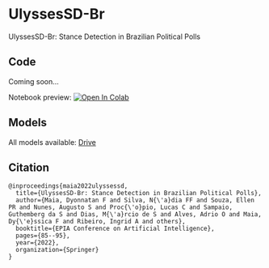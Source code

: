 # UlyssesSD-Br
UlyssesSD-Br: Stance Detection in Brazilian Political Polls

## Code
Coming soon...

Notebook preview:
[![Open In Colab](https://colab.research.google.com/assets/colab-badge.svg)](https://colab.research.google.com/drive/1Z7r3DzrpmSwqf2B3iaauhDgIf1TqO_P3?usp=sharing)

## Models
All models available: [Drive](https://drive.google.com/drive/folders/1st91C76Dzx2M-cGpdMP9TlEgGHtKlBgR?usp=sharing)

## Citation

```
@inproceedings{maia2022ulyssessd,
  title={UlyssesSD-Br: Stance Detection in Brazilian Political Polls},
  author={Maia, Dyonnatan F and Silva, N{\'a}dia FF and Souza, Ellen PR and Nunes, Augusto S and Proc{\'o}pio, Lucas C and Sampaio, Guthemberg da S and Dias, M{\'a}rcio de S and Alves, Adrio O and Maia, Dy{\'e}ssica F and Ribeiro, Ingrid A and others},
  booktitle={EPIA Conference on Artificial Intelligence},
  pages={85--95},
  year={2022},
  organization={Springer}
}
```
